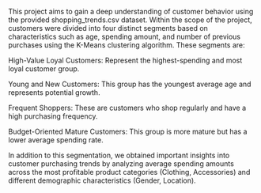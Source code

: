 This project aims to gain a deep understanding of customer behavior using the provided shopping_trends.csv dataset. Within the scope of the project, customers were divided into four distinct segments based on characteristics such as age, spending amount, and number of previous purchases using the K-Means clustering algorithm. These segments are:

High-Value Loyal Customers: Represent the highest-spending and most loyal customer group.

Young and New Customers: This group has the youngest average age and represents potential growth.

Frequent Shoppers: These are customers who shop regularly and have a high purchasing frequency.

Budget-Oriented Mature Customers: This group is more mature but has a lower average spending rate.

In addition to this segmentation, we obtained important insights into customer purchasing trends by analyzing average spending amounts across the most profitable product categories (Clothing, Accessories) and different demographic characteristics (Gender, Location).
